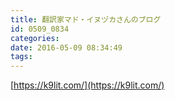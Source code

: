 ```yaml
---
title: 翻訳家マド・イヌヅカさんのブログ
id: 0509_0834
categories:
date: 2016-05-09 08:34:49
tags:
---
```


[https://k9lit.com/](https://k9lit.com/)